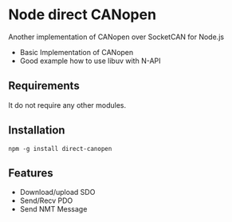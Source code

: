 # Node direct CANopen

Another implementation of CANopen over SocketCAN for Node.js

* Basic Implementation of CANopen
* Good example how to use libuv with N-API

## Requirements

It do not require any other modules.

## Installation

```
npm -g install direct-canopen
```

## Features

* Download/upload SDO
* Send/Recv PDO
* Send NMT Message
